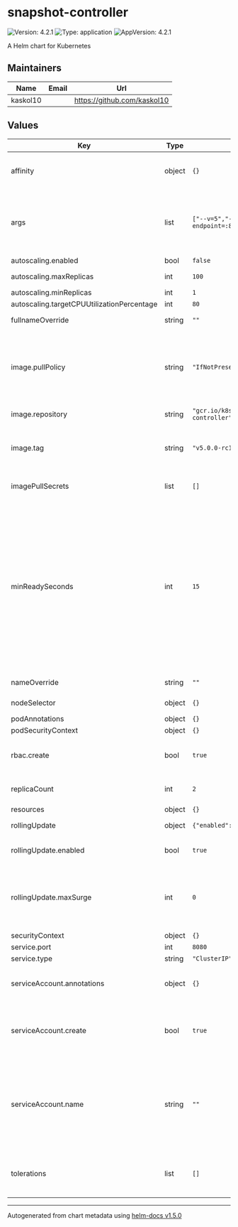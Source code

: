 # snapshot-controller

![Version: 4.2.1](https://img.shields.io/badge/Version-4.2.1-informational?style=flat-square) ![Type: application](https://img.shields.io/badge/Type-application-informational?style=flat-square) ![AppVersion: 4.2.1](https://img.shields.io/badge/AppVersion-4.2.1-informational?style=flat-square)

A Helm chart for Kubernetes

## Maintainers

| Name | Email | Url |
| ---- | ------ | --- |
| kaskol10 |  | https://github.com/kaskol10 |

## Values

| Key | Type | Default | Description |
|-----|------|---------|-------------|
| affinity | object | `{}` | Node Affinity and inter-pod affinity/anti-affinity |
| args | list | `["--v=5","--leader-election=true","--http-endpoint=:8080"]` | Possible arguments can be found in the [Snapshot Controller command-line options](https://github.com/kubernetes-csi/external-snapshotter#snapshot-controller-command-line-options) |
| autoscaling.enabled | bool | `false` |  |
| autoscaling.maxReplicas | int | `100` | HPA Max Replicas |
| autoscaling.minReplicas | int | `1` |  |
| autoscaling.targetCPUUtilizationPercentage | int | `80` |  |
| fullnameOverride | string | `""` | Full name override |
| image.pullPolicy | string | `"IfNotPresent"` | Image pull policy strategy when the kubelet attempts to pull(download) the specified image |
| image.repository | string | `"gcr.io/k8s-staging-sig-storage/snapshot-controller"` | Image to use for deploying |
| image.tag | string | `"v5.0.0-rc1"` | Overrides the image tag whose default is the chart appVersion. |
| imagePullSecrets | list | `[]` | Add image pull secrets if requires |
| minReadySeconds | int | `15` | The snapshot controller won't be marked as ready if the v1 CRDs are unavailable in [#504](https://github.com/kubernetes-csi/external-snapshotter/pull/504) the snapshot-controller will exit after around 7.5 seconds if it can't find the v1 CRDs so this value should be greater than that |
| nameOverride | string | `""` | Naming override |
| nodeSelector | object | `{}` | Node selection constraint  |
| podAnnotations | object | `{}` |  |
| podSecurityContext | object | `{}` |  |
| rbac.create | bool | `true` | Create all the RBAC resources needed |
| replicaCount | int | `2` | Number of replicas in the deployment |
| resources | object | `{}` |  |
| rollingUpdate | object | `{"enabled":true,"maxSurge":0,"maxUnavailable":1}` | Rolling update configuration |
| rollingUpdate.enabled | bool | `true` | Enable/disable rolling updates (default: true) |
| rollingUpdate.maxSurge | int | `0` | Max number of pods that can be created above the desired number of replicas |
| securityContext | object | `{}` |  |
| service.port | int | `8080` |  |
| service.type | string | `"ClusterIP"` |  |
| serviceAccount.annotations | object | `{}` | Annotations to add to the service account |
| serviceAccount.create | bool | `true` | Specifies whether a service account should be created |
| serviceAccount.name | string | `""` | The name of the service account to use. If not set and create is true, a name is generated using the fullname template |
| tolerations | list | `[]` | Allow the pods to schedule onto nodes with matching taints |

----------------------------------------------
Autogenerated from chart metadata using [helm-docs v1.5.0](https://github.com/norwoodj/helm-docs/releases/v1.5.0)
